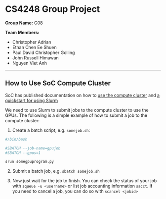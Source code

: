 # CS4248 Group Project

**Group Name:**
G08

**Team Members:**

- Christopher Adrian
- Ethan Chen Ee Shuen
- Paul David Christopher Golling
- John Russell Himawan
- Nguyen Viet Anh

---

## How to Use SoC Compute Cluster

SoC has published documentation on how to [use the compute cluster](https://dochub.comp.nus.edu.sg/cf/services/compute-cluster) and [a quickstart for using Slurm](https://dochub.comp.nus.edu.sg/cf/guides/compute-cluster/slurm-quick)

We need to use Slurm to submit jobs to the compute cluster to use the GPUs. The following is a simple example of how to submit a job to the compute cluster:

1. Create a batch script, e.g. `somejob.sh`:

```bash
#/bin/bash

#SBATCH --job-name=gpujob
#SBATCH --gpus=1

srun somegpuprogram.py
```

2. Submit a batch job, e.g. `sbatch somejob.sh`

3. Now just wait for the job to finish. You can check the status of your job with `squeue -u <username>` or list job accounting information `sacct`. If you need to cancel a job, you can do so with `scancel <jobid>`
